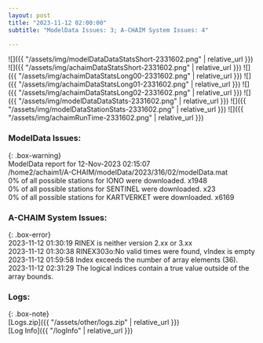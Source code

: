 ```yaml
---
layout: post
title: "2023-11-12 02:00:00"
subtitle: "ModelData Issues: 3; A-CHAIM System Issues: 4"

---
```


![]({{ "/assets/img/modelDataDataStatsShort-2331602.png" | relative_url }})
![]({{ "/assets/img/achaimDataStatsShort-2331602.png" | relative_url }})
![]({{ "/assets/img/achaimDataStatsLong00-2331602.png" | relative_url }})
![]({{ "/assets/img/achaimDataStatsLong01-2331602.png" | relative_url }})
![]({{ "/assets/img/achaimDataStatsLong02-2331602.png" | relative_url }})
![]({{ "/assets/img/modelDataDataStats-2331602.png" | relative_url }})
![]({{ "/assets/img/modelDataStationStats-2331602.png" | relative_url }})
![]({{ "/assets/img/achaimRunTime-2331602.png" | relative_url }})


### ModelData Issues:  
  
{: .box-warning}  
 ModelData report for 12-Nov-2023 02:15:07   
 /home2/achaim1/A-CHAIM/modelData/2023/316/02/modelData.mat   
 0% of all possible stations for IONO were downloaded. x1948   
 0% of all possible stations for SENTINEL were downloaded. x23   
 0% of all possible stations for KARTVERKET were downloaded. x6169   
  
### A-CHAIM System Issues:  
  
{: .box-error}  
2023-11-12 01:30:19 RINEX is neither version 2.xx or 3.xx  
2023-11-12 01:30:38 RINEX303o:No valid times were found, vIndex is empty  
2023-11-12 01:59:58 Index exceeds the number of array elements (36).  
2023-11-12 02:31:29 The logical indices contain a true value outside of the array bounds.  

### Logs:  
  
{: .box-note}  
[Logs.zip]({{ "/assets/other/logs.zip" | relative_url }})  
[Log Info]({{ "/logInfo" | relative_url }})  

